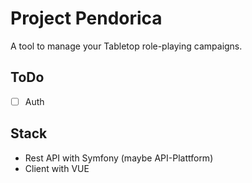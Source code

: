 # Project Pendorica
A tool to manage your Tabletop role-playing campaigns.

## ToDo
 - [ ] Auth


## Stack
 - Rest API with Symfony (maybe API-Plattform)
 - Client with VUE
